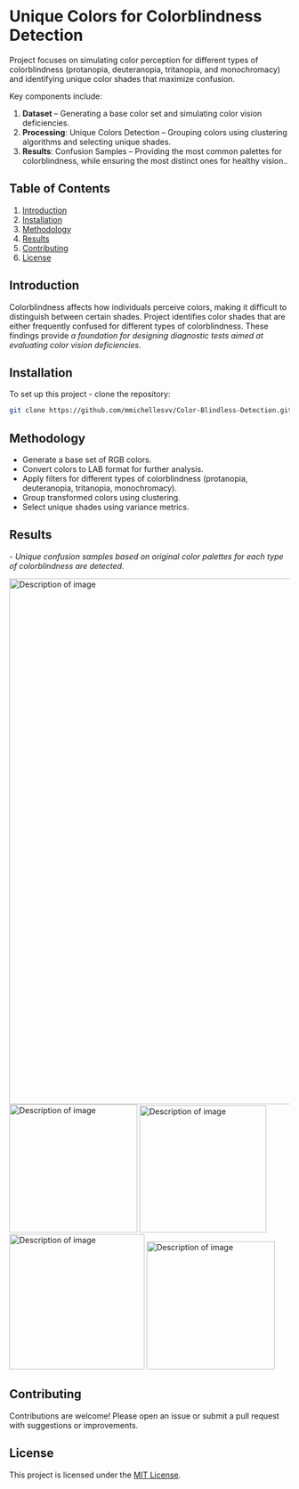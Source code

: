 # Unique Colors for Colorblindness Detection  

Project focuses on simulating color perception for different types of colorblindness (protanopia, deuteranopia, tritanopia, and monochromacy) and identifying unique color shades that maximize confusion.  

Key components include:  
1. **Dataset** – Generating a base color set and simulating color vision deficiencies.  
2. **Processing**: Unique Colors Detection – Grouping colors using clustering algorithms and selecting unique shades.  
3. **Results**: Confusion Samples – Providing the most common palettes for colorblindness, while ensuring the most distinct ones for healthy vision..  

## Table of Contents  
1. [Introduction](#introduction)  
2. [Installation](#installation)  
3. [Methodology](#methodology)  
4. [Results](#results)  
5. [Contributing](#contributing)  
6. [License](#license)  

## Introduction  
Colorblindness affects how individuals perceive colors, making it difficult to distinguish between certain shades.
Project identifies color shades that are either frequently confused for different types of colorblindness. These findings provide *a foundation for designing diagnostic tests aimed at evaluating color vision deficiencies*.

## Installation  
To set up this project - clone the repository:  
   ```bash  
   git clone https://github.com/mmichellesvv/Color-Blindless-Detection.git 
   ```  

## Methodology  
- Generate a base set of RGB colors.  
- Convert colors to LAB format for further analysis.  
- Apply filters for different types of colorblindness (protanopia, deuteranopia, tritanopia, monochromacy).  
- Group transformed colors using clustering.  
- Select unique shades using variance metrics.  

## Results  

*- Unique confusion samples based on original color palettes for each type of colorblindness are detected.* 

<img src="https://github.com/user-attachments/assets/2f22df3f-917e-436f-9a1f-fce90ed452b6" alt="Description of image" width="945"/>

<img src="https://github.com/user-attachments/assets/720fd483-6ce4-4380-9256-1b2dea08daf9" alt="Description of image" width="230"/>
<img src="https://github.com/user-attachments/assets/77591772-8579-4572-bec2-4ebbc2d9591c" alt="Description of image" width="228"/>
<img src="https://github.com/user-attachments/assets/f705edc3-bfae-4677-84b3-5423bf32b3aa" alt="Description of image" width="243"/>
<img src="https://github.com/user-attachments/assets/7130dd51-5242-48c3-bbaa-ed60b4ee0318" alt="Description of image" width="230"/>

## Contributing  
Contributions are welcome! Please open an issue or submit a pull request with suggestions or improvements.  

## License  
This project is licensed under the [MIT License](LICENSE).  
